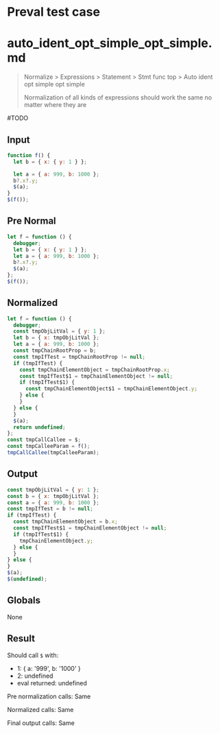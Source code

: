 # Preval test case

# auto_ident_opt_simple_opt_simple.md

> Normalize > Expressions > Statement > Stmt func top > Auto ident opt simple opt simple
>
> Normalization of all kinds of expressions should work the same no matter where they are

#TODO

## Input

`````js filename=intro
function f() {
  let b = { x: { y: 1 } };

  let a = { a: 999, b: 1000 };
  b?.x?.y;
  $(a);
}
$(f());
`````

## Pre Normal

`````js filename=intro
let f = function () {
  debugger;
  let b = { x: { y: 1 } };
  let a = { a: 999, b: 1000 };
  b?.x?.y;
  $(a);
};
$(f());
`````

## Normalized

`````js filename=intro
let f = function () {
  debugger;
  const tmpObjLitVal = { y: 1 };
  let b = { x: tmpObjLitVal };
  let a = { a: 999, b: 1000 };
  const tmpChainRootProp = b;
  const tmpIfTest = tmpChainRootProp != null;
  if (tmpIfTest) {
    const tmpChainElementObject = tmpChainRootProp.x;
    const tmpIfTest$1 = tmpChainElementObject != null;
    if (tmpIfTest$1) {
      const tmpChainElementObject$1 = tmpChainElementObject.y;
    } else {
    }
  } else {
  }
  $(a);
  return undefined;
};
const tmpCallCallee = $;
const tmpCalleeParam = f();
tmpCallCallee(tmpCalleeParam);
`````

## Output

`````js filename=intro
const tmpObjLitVal = { y: 1 };
const b = { x: tmpObjLitVal };
const a = { a: 999, b: 1000 };
const tmpIfTest = b != null;
if (tmpIfTest) {
  const tmpChainElementObject = b.x;
  const tmpIfTest$1 = tmpChainElementObject != null;
  if (tmpIfTest$1) {
    tmpChainElementObject.y;
  } else {
  }
} else {
}
$(a);
$(undefined);
`````

## Globals

None

## Result

Should call `$` with:
 - 1: { a: '999', b: '1000' }
 - 2: undefined
 - eval returned: undefined

Pre normalization calls: Same

Normalized calls: Same

Final output calls: Same
